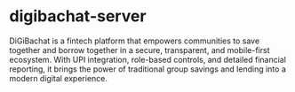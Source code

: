 # digibachat-server
DiGiBachat is a fintech platform that empowers communities to save together and borrow together in a secure, transparent, and mobile-first ecosystem. With UPI integration, role-based controls, and detailed financial reporting, it brings the power of traditional group savings and lending into a modern digital experience.
